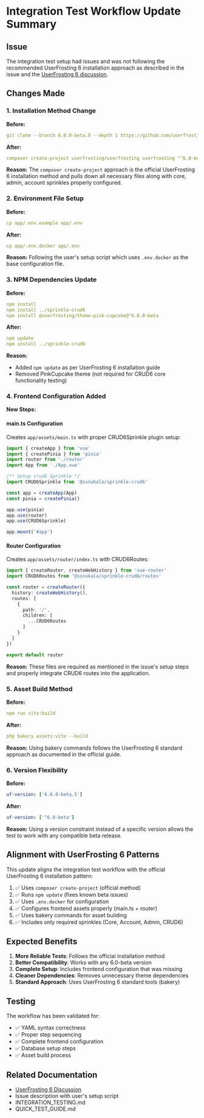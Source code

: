 # Integration Test Workflow Update Summary

## Issue
The integration test setup had issues and was not following the recommended UserFrosting 6 installation approach as described in the issue and the [UserFrosting 6 discussion](https://github.com/orgs/userfrosting/discussions/1261).

## Changes Made

### 1. Installation Method Change
**Before:**
```yaml
git clone --branch 6.0.0-beta.5 --depth 1 https://github.com/userfrosting/UserFrosting.git userfrosting
```

**After:**
```yaml
composer create-project userfrosting/userfrosting userfrosting "^6.0-beta" --no-scripts --no-install --ignore-platform-reqs
```

**Reason:** The `composer create-project` approach is the official UserFrosting 6 installation method and pulls down all necessary files along with core, admin, account sprinkles properly configured.

### 2. Environment File Setup
**Before:**
```yaml
cp app/.env.example app/.env
```

**After:**
```yaml
cp app/.env.docker app/.env
```

**Reason:** Following the user's setup script which uses `.env.docker` as the base configuration file.

### 3. NPM Dependencies Update
**Before:**
```yaml
npm install
npm install ../sprinkle-crud6
npm install @userfrosting/theme-pink-cupcake@^6.0.0-beta
```

**After:**
```yaml
npm update
npm install ../sprinkle-crud6
```

**Reason:** 
- Added `npm update` as per UserFrosting 6 installation guide
- Removed PinkCupcake theme (not required for CRUD6 core functionality testing)

### 4. Frontend Configuration Added
**New Steps:**

#### main.ts Configuration
Creates `app/assets/main.ts` with proper CRUD6Sprinkle plugin setup:
```typescript
import { createApp } from 'vue'
import { createPinia } from 'pinia'
import router from './router'
import App from './App.vue'

/** Setup crud6 Sprinkle */
import CRUD6Sprinkle from '@ssnukala/sprinkle-crud6'

const app = createApp(App)
const pinia = createPinia()

app.use(pinia)
app.use(router)
app.use(CRUD6Sprinkle)

app.mount('#app')
```

#### Router Configuration
Creates `app/assets/router/index.ts` with CRUD6Routes:
```typescript
import { createRouter, createWebHistory } from 'vue-router'
import CRUD6Routes from '@ssnukala/sprinkle-crud6/routes'

const router = createRouter({
  history: createWebHistory(),
  routes: [
    {
      path: '/',
      children: [
        ...CRUD6Routes
      ]
    }
  ]
})

export default router
```

**Reason:** These files are required as mentioned in the issue's setup steps and properly integrate CRUD6 routes into the application.

### 5. Asset Build Method
**Before:**
```yaml
npm run vite:build
```

**After:**
```yaml
php bakery assets:vite --build
```

**Reason:** Using bakery commands follows the UserFrosting 6 standard approach as documented in the official guide.

### 6. Version Flexibility
**Before:**
```yaml
uf-version: ['6.0.0-beta.5']
```

**After:**
```yaml
uf-version: ['^6.0-beta']
```

**Reason:** Using a version constraint instead of a specific version allows the test to work with any compatible beta release.

## Alignment with UserFrosting 6 Patterns

This update aligns the integration test workflow with the official UserFrosting 6 installation pattern:

1. ✅ Uses `composer create-project` (official method)
2. ✅ Runs `npm update` (fixes known beta issues)
3. ✅ Uses `.env.docker` for configuration
4. ✅ Configures frontend assets properly (main.ts + router)
5. ✅ Uses bakery commands for asset building
6. ✅ Includes only required sprinkles (Core, Account, Admin, CRUD6)

## Expected Benefits

1. **More Reliable Tests**: Follows the official installation method
2. **Better Compatibility**: Works with any 6.0-beta version
3. **Complete Setup**: Includes frontend configuration that was missing
4. **Cleaner Dependencies**: Removes unnecessary theme dependencies
5. **Standard Approach**: Uses UserFrosting 6 standard tools (bakery)

## Testing

The workflow has been validated for:
- ✅ YAML syntax correctness
- ✅ Proper step sequencing
- ✅ Complete frontend configuration
- ✅ Database setup steps
- ✅ Asset build process

## Related Documentation

- [UserFrosting 6 Discussion](https://github.com/orgs/userfrosting/discussions/1261)
- Issue description with user's setup script
- INTEGRATION_TESTING.md
- QUICK_TEST_GUIDE.md
